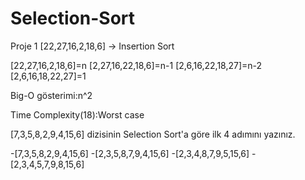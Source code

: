 # Selection-Sort

Proje 1
[22,27,16,2,18,6] -> Insertion Sort

[22,27,16,2,18,6]=n
[2,27,16,22,18,6]=n-1
[2,6,16,22,18,27]=n-2
[2,6,16,18,22,27]=1

Big-O gösterimi:n^2

Time Complexity(18):Worst case


[7,3,5,8,2,9,4,15,6] dizisinin Selection Sort'a göre ilk 4 adımını yazınız.

-[7,3,5,8,2,9,4,15,6]
-[2,3,5,8,7,9,4,15,6]
-[2,3,4,8,7,9,5,15,6]
-[2,3,4,5,7,9,8,15,6]
